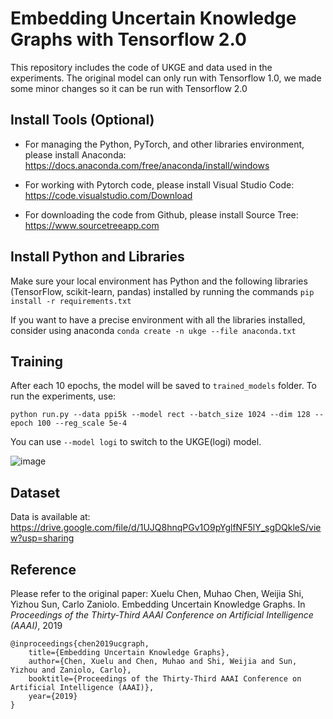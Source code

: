 # Embedding Uncertain Knowledge Graphs with Tensorflow 2.0

This repository includes the code of UKGE and data used in the experiments. The original model can only run with Tensorflow 1.0, we made some minor changes so it can be run with Tensorflow 2.0

## Install Tools (Optional) 

- For managing the Python, PyTorch, and other libraries environment, please install Anaconda: https://docs.anaconda.com/free/anaconda/install/windows

- For working with Pytorch code, please install Visual Studio Code: https://code.visualstudio.com/Download

- For downloading the code from Github, please install Source Tree: https://www.sourcetreeapp.com

## Install Python and Libraries

Make sure your local environment has Python and the following libraries (TensorFlow, scikit-learn, pandas) installed by running the commands `pip install -r requirements.txt`

If you want to have a precise environment with all the libraries installed, consider using anaconda `conda create -n ukge --file anaconda.txt` 

## Training

After each 10 epochs, the model will be saved to `trained_models` folder. To run the experiments, use: 

```
python run.py --data ppi5k --model rect --batch_size 1024 --dim 128 --epoch 100 --reg_scale 5e-4
```

You can use `--model logi` to switch to the UKGE(logi) model.

![image](https://github.com/stasl0217/UKGE/assets/16631121/ca8ab4ca-5c95-4f80-bebf-327ab97ffa84)

## Dataset

Data is available at: https://drive.google.com/file/d/1UJQ8hnqPGv1O9pYglfNF5lY_sgDQkleS/view?usp=sharing

## Reference
Please refer to the original paper: Xuelu Chen, Muhao Chen, Weijia Shi, Yizhou Sun, Carlo Zaniolo. Embedding Uncertain Knowledge Graphs. In *Proceedings of the Thirty-Third AAAI Conference on Artificial Intelligence (AAAI)*, 2019
```
@inproceedings{chen2019ucgraph,
    title={Embedding Uncertain Knowledge Graphs},
    author={Chen, Xuelu and Chen, Muhao and Shi, Weijia and Sun, Yizhou and Zaniolo, Carlo},
    booktitle={Proceedings of the Thirty-Third AAAI Conference on Artificial Intelligence (AAAI)},
    year={2019}
}
```
